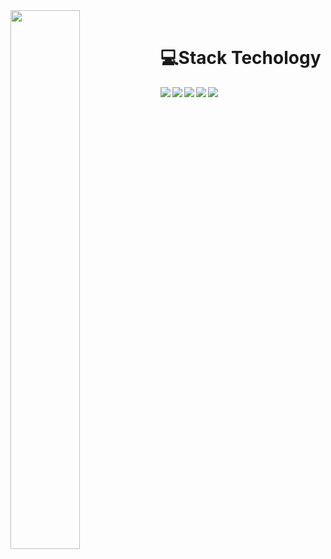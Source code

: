 <!--- Stats --->
<img align ="left"  width = "47%" src="https://github-readme-stats.vercel.app/api/top-langs/?username=Johnravee&layout=compact"/>


<br/>
<!--- Languages --->
<h1>💻Stack Techology</h1>
<img  align ="left" src="https://img.shields.io/badge/HTML5-E34F26?style=for-the-badge&logo=html5&logoColor=white"/>
<img  align ="left" src="https://img.shields.io/badge/CSS3-1572B6?style=for-the-badge&logo=css3&logoColor=white"/>
<img  align ="left" src="https://img.shields.io/badge/JavaScript-323330?style=for-the-badge&logo=javascript&logoC"/>
<img align ="left"  src="https://img.shields.io/badge/Figma-F24E1E?style=for-the-badge&logo=figma&logoColor=white"/>
<img  align ="left" src="https://img.shields.io/badge/Bootstrap-563D7C?style=for-the-badge&logo=bootstrap&logoColor=white"/>





